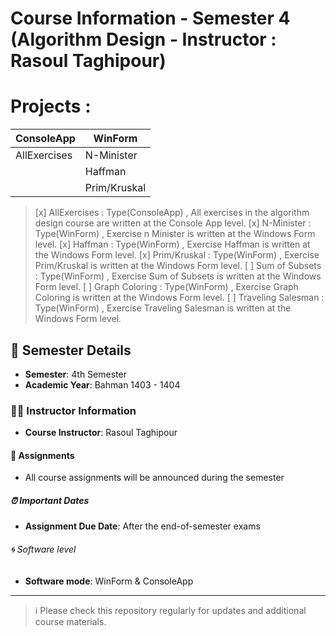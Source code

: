 # Course Information - Semester 4 (Algorithm Design - Instructor : Rasoul Taghipour)

# Projects :

| ConsoleApp  |  WinForm   |
|-------------|------------|
| AllExercises| N-Minister |
|             |  Haffman   |
|             |Prim/Kruskal|

> [x] AllExercises : Type(ConsoleApp) , All exercises in the algorithm design course are written at the Console App level.
> [x] N-Minister   : Type(WinForm)    , Exercise n Minister is written at the Windows Form level.
> [x] Haffman      : Type(WinForm)    , Exercise Haffman is written at the Windows Form level.
> [x] Prim/Kruskal : Type(WinForm)    , Exercise Prim/Kruskal is written at the Windows Form level.
> [ ] Sum of Subsets   : Type(WinForm)    , Exercise Sum of Subsets is written at the Windows Form level.
> [ ] Graph Coloring     : Type(WinForm)    , Exercise Graph Coloring is written at the Windows Form level.
> [ ] Traveling Salesman : Type(WinForm)    , Exercise Traveling Salesman is written at the Windows Form level.

## 📅 Semester Details
- **Semester**: 4th Semester
- **Academic Year**: Bahman 1403 - 1404

### 👨‍🏫 Instructor Information
- **Course Instructor**: Rasoul Taghipour

#### 📝 Assignments
- All course assignments will be announced during the semester

##### ⏰ Important Dates
- **Assignment Due Date**: After the end-of-semester exams

###### 🌀 Software level
- **Software mode**: WinForm & ConsoleApp

---

> ℹ️ Please check this repository regularly for updates and additional course materials.
